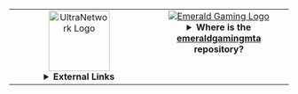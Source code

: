 <table>
  <tr>
    <!-- UltraNetwork -->
    <td width="50%" align="center" valign="top">
      <a href="https://ultranetwork.net" target="_blank" title="Visit UltraNetwork">
        <img src="https://i.imgur.com/XQdRmFu.png" alt="UltraNetwork Logo" height="110" />
      </a>
      <details><summary><strong>External Links</strong></summary>
        <br>
        <ul align="left">
          <li>
            <strong>Website:</strong> <a href="https://ultranetwork.net" target="_blank" title="UltraNetwork Website">https://ultranetwork.net</a>
          </li>
          <li>
            <strong>Forums:</strong> <a href="https://forums.ultranetwork.net" target="_blank" title="UltraNetwork Forums">https://forums.ultranetwork.net</a>
          </li>
        </ul>
      </details>
    </td>
    <!-- Emerald Gaming -->
    <td width="50%" align="center" valign="top">
      <a href="https://imskully.github.io/emeraldgamingmta/" target="_blank" title="Visit Emerald Gaming">
        <img src="https://i.imgur.com/1Y9j3cn.png" alt="Emerald Gaming Logo" />
      </a>
      <details><summary><strong>Where is the <a href="https://imskully.github.io/emeraldgamingmta/" target="_blank">emeraldgamingmta</a> repository?</strong></summary>
        <br>
        <table style="display: none;">
          <tr>
            <td>
              Maintaining an open-source project and providing assistance to users who want to use the source<br>
              is a lot of work and time consuming, both of which I can't upkeep at the moment.<br>
              The Emerald Gaming Project has been discontinued as being open source and I will continue to work<br>on it in my spare time.
            </td>
          </tr>
        </table>
      </details>
    </td>
  </tr>
</table>
